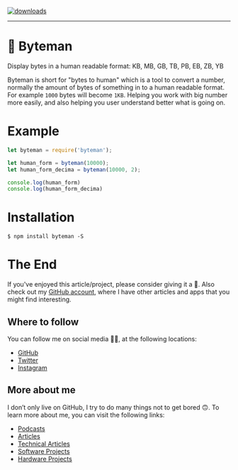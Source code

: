 [![downloads][downloads-badge]][npm-stat]

[downloads-badge]: https://img.shields.io/npm/dm/byteman.svg?style=flat-square
[npm-stat]: http://npm-stat.com/charts.html?package=byteman&from=2016-04-01

---

# 🤖 Byteman

Display bytes in a human readable format: KB, MB, GB, TB, PB, EB, ZB, YB

Byteman is short for "bytes to human" which is a tool to convert a number, normally the amount of bytes of something in to a human readable format. For example `1000` bytes will become `1KB`. Helping you work with big number more easily, and also helping you user understand better what is going on.

# Example

```javascript
let byteman = require('byteman');

let human_form = byteman(10000);
let human_form_decima = byteman(10000, 2);

console.log(human_form)
console.log(human_form_decima)
```

# Installation

```
$ npm install byteman -S
```

# The End

If you've enjoyed this article/project, please consider giving it a 🌟. Also check out my [GitHub account](https://github.com/davidgatti), where I have other articles and apps that you might find interesting.

## Where to follow

You can follow me on social media 🐙😇, at the following locations:

- [GitHub](https://github.com/davidgatti)
- [Twitter](https://twitter.com/dawidgatti)
- [Instagram](https://www.instagram.com/gattidavid/)

## More about me

I don’t only live on GitHub, I try to do many things not to get bored 🙃. To learn more about me, you can visit the following links:

- [Podcasts](http://david.gatti.pl/podcasts)
- [Articles](http://david.gatti.pl/articles)
- [Technical Articles](http://david.gatti.pl/technical_articles)
- [Software Projects](http://david.gatti.pl/software_projects)
- [Hardware Projects](http://david.gatti.pl/hardware_projects)
